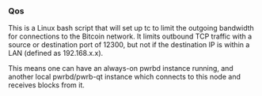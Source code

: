 ### Qos ###

This is a Linux bash script that will set up tc to limit the outgoing bandwidth for connections to the Bitcoin network. It limits outbound TCP traffic with a source or destination port of 12300, but not if the destination IP is within a LAN (defined as 192.168.x.x).

This means one can have an always-on pwrbd instance running, and another local pwrbd/pwrb-qt instance which connects to this node and receives blocks from it.
